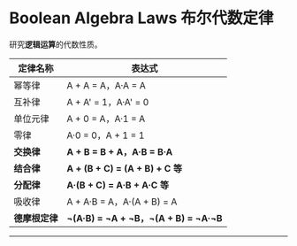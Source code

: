 
# Boolean Algebra Laws 布尔代数定律

研究**逻辑运算**的代数性质。

| 定律名称    | 表达式                               |
| ------- | --------------------------------- |
| 幂等律     | A + A = A，A·A = A                 |
| 互补律     | A + A' = 1，A·A' = 0               |
| 单位元律    | A + 0 = A，A·1 = A                 |
| 零律      | A·0 = 0，A + 1 = 1                 |
| **交换律** | **A + B = B + A，A·B = B·A**       |
| **结合律** | **A + (B + C) = (A + B) + C 等**   |
| **分配律** | **A·(B + C) = A·B + A·C 等**       |
| 吸收律     | A + A·B = A，A·(A + B) = A         |
| **德摩根定律**   | **¬(A·B) = ¬A + ¬B，¬(A + B) = ¬A·¬B** |

---
